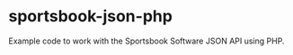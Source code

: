 sportsbook-json-php
===================

Example code to work with the Sportsbook Software JSON API using PHP.
